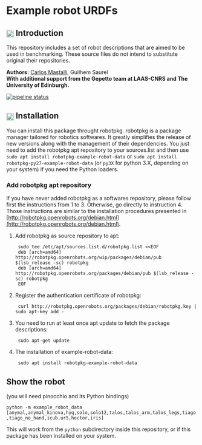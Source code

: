 Example robot URDFs
===============================================

## <img align="center" height="20" src="https://i.imgur.com/vAYeCzC.png"/> Introduction

This repository includes a set of robot descriptions that are aimed to be used in benchmarking. These source files do not intend to substitute original their repositories.


**Authors:**  [Carlos Mastalli](https://cmastalli.github.io/), Guilhem Saurel <br />
**With additional support from the Gepetto team at LAAS-CNRS and The University of Edinburgh.**

[![pipeline status](https://gepgitlab.laas.fr/gepetto/example-robot-data/badges/master/build.svg)](https://gepgitlab.laas.fr/Gepetto/example-robot-data/commits/master)


## <img align="center" height="20" src="https://i.imgur.com/x1morBF.png"/> Installation
You can install this package throught robotpkg. robotpkg is a package manager tailored for robotics softwares. It
greatly simplifies the release of new versions along with the management of their dependencies. You just need to add
the robotpkg apt repository to your sources.list and then use `sudo apt install robotpkg-example-robot-data` or `sudo
apt install robotpkg-py27-example-robot-data` (or `py3X` for python 3.X, depending on your system) if you need the
Python loaders.

### Add robotpkg apt repository
If you have never added robotpkg as a softwares repository, please follow first the instructions from 1 to 3. Otherwise, go directly to instruction 4. Those instructions are similar to the installation procedures presented in [http://robotpkg.openrobots.org/debian.html](http://robotpkg.openrobots.org/debian.html).

1. Add robotpkg as source repository to apt:

		sudo tee /etc/apt/sources.list.d/robotpkg.list <<EOF
		deb [arch=amd64] http://robotpkg.openrobots.org/wip/packages/debian/pub $(lsb_release -sc) robotpkg
		deb [arch=amd64] http://robotpkg.openrobots.org/packages/debian/pub $(lsb_release -sc) robotpkg
		EOF

2. Register the authentication certificate of robotpkg:

		curl http://robotpkg.openrobots.org/packages/debian/robotpkg.key | sudo apt-key add -

3. You need to run at least once apt update to fetch the package descriptions:

		sudo apt-get update

4. The installation of example-robot-data:

		sudo apt install robotpkg-example-robot-data


## Show the robot

(you will need pinocchio and its Python bindings)

`python -m example_robot_data [anymal,anymal_kinova,hyq,solo,solo12,talos,talos_arm,talos_legs,tiago,tiago_no_hand,icub,ur5,hector,iris]`

This will work from the `python` subdirectory inside this repository, or if this package has been installed on your
system.
